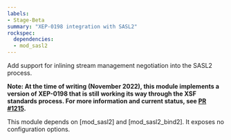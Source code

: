 ```yaml
---
labels:
- Stage-Beta
summary: "XEP-0198 integration with SASL2"
rockspec:
  dependencies:
  - mod_sasl2
---
```


Add support for inlining stream management negotiation into the SASL2 process.

**Note: At the time of writing (November 2022), this module implements a
version of XEP-0198 that is still working its way through the XSF standards
process. For more information and current status, see [PR #1215](https://github.com/xsf/xeps/pull/1215).**

This module depends on [mod_sasl2] and [mod_sasl2_bind2]. It exposes no
configuration options.
